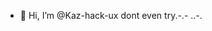 - 👋 Hi, I’m @Kaz-hack-ux
dont even try.-.-
..-.
<!---
Kaz-hack-ux/Kaz-hack-ux is a ✨ special ✨ repository because its `README.md` (this file) appears on your GitHub profile.
You can click the Preview link to take a look at your changes.
--->
